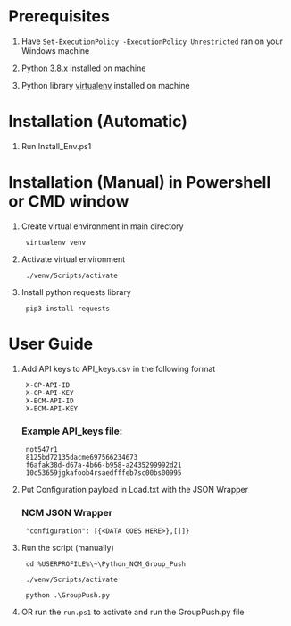 # Prerequisites

1. Have `Set-ExecutionPolicy -ExecutionPolicy Unrestricted` ran on your Windows machine

1. [Python 3.8.x](https://www.python.org/downloads/) installed on machine

2. Python library [virtualenv](https://virtualenv.pypa.io/en/stable/) installed on machine

# Installation (Automatic)

1. Run Install_Env.ps1

# Installation (Manual) in Powershell or CMD window

1. Create virtual environment in main directory

        virtualenv venv

1. Activate virtual environment

        ./venv/Scripts/activate

1. Install python requests library

        pip3 install requests


# User Guide

1. Add API keys to API_keys.csv in the following format
    
        X-CP-API-ID
        X-CP-API-KEY
        X-ECM-API-ID
        X-ECM-API-KEY
    
    ### Example API_keys file:
    
        not547r1
        8125bd72135dacme697566234673
        f6afak38d-d67a-4b66-b958-a2435299992d21
        10c53659jgkafoob4rsaedfffeb7sc00bs00995

1. Put Configuration payload in Load.txt with the JSON Wrapper

    ### NCM JSON Wrapper

        "configuration": [{<DATA GOES HERE>},[]]}


1. Run the script (manually)

        cd %USERPROFILE%\~\Python_NCM_Group_Push

        ./venv/Scripts/activate
        
        python .\GroupPush.py

1. OR run the `run.ps1` to activate and run the GroupPush.py file





